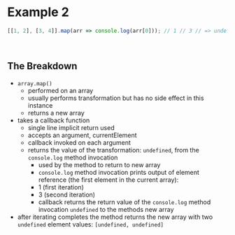 # Example 2

```JavaScript
[[1, 2], [3, 4]].map(arr => console.log(arr[0])); // 1 // 3 // => undefined
```

<br>

## The Breakdown
- `array.map()`
  - performed on an array
  - usually performs transformation but has no side effect in this instance
  - returns a new array
- takes a callback function
  - single line implicit return used
  - accepts an argument, currentElement
  - callback invoked on each argument
  - returns the value of the transformation: `undefined`, from the `console.log` method invocation
    - used by the method to return to new array
    - `console.log` method invocation prints output of element reference (the first element in the current array): 
    - 1 (first iteration)
    - 3 (second iteration)
    - callback returns the return value of the `console.log` method invocation `undefined` to the methods new array
- after iterating completes the method returns the new array with two `undefined` element values: `[undefined, undefined]`


<br>